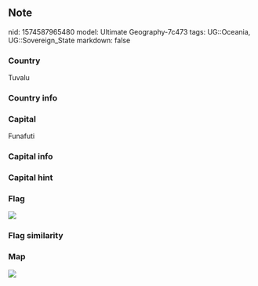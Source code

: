 ## Note
nid: 1574587965480
model: Ultimate Geography-7c473
tags: UG::Oceania, UG::Sovereign_State
markdown: false

### Country
Tuvalu

### Country info


### Capital
Funafuti

### Capital info


### Capital hint


### Flag
<img src="ug-flag-tuvalu.svg">

### Flag similarity


### Map
<img src="ug-map-tuvalu.png">
